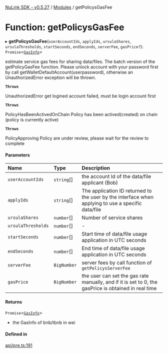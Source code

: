[NuLink SDK - v0.5.27](../README.md) / [Modules](../modules.md) / getPolicysGasFee

# Function: getPolicysGasFee

▸ **getPolicysGasFee**(`userAccountIds`, `applyIds`, `ursulaShares`, `ursulaThresholds`, `startSeconds`, `endSeconds`, `serverFee`, `gasPrice?`): `Promise`<[`GasInfo`](../types/GasInfo.md)\>

estimate service gas fees for sharing data/files. The batch version of the getPolicyGasFee function.
Please unlock account with your password first by call getWalletDefaultAccount(userpassword), otherwise an UnauthorizedError exception will be thrown.

**`Throws`**

UnauthorizedError get logined account failed, must be login account first

**`Throws`**

PolicyHasBeenActivedOnChain Policy has been actived(created) on chain (policy is currently active)

**`Throws`**

PolicyApproving Policy are under review, please wait for the review to complete

#### Parameters

| Name | Type | Description |
| :------ | :------ | :------ |
| `userAccountIds` | `string`[] | the account Id of the data/file applicant (Bob) |
| `applyIds` | `string`[] | The application ID returned to the user by the interface when applying to use a specific data/file |
| `ursulaShares` | `number`[] | Number of service shares |
| `ursulaThresholds` | `number`[] | - |
| `startSeconds` | `number`[] | Start time of data/file usage application in UTC seconds |
| `endSeconds` | `number`[] | End time of data/file usage application in UTC seconds |
| `serverFee` | `BigNumber` | server fees by call function of `getPolicysServerFee` |
| `gasPrice` | `BigNumber` | the user can set the gas rate manually, and if it is set to 0, the gasPrice is obtained in real time |

#### Returns

`Promise`<[`GasInfo`](../types/GasInfo.md)\>

- the GasInfo of bnb/tbnb in wei

#### Defined in

[api/pre.ts:191](https://github.com/NuLink-network/nulink-sdk/blob/caaf0a6/src/api/pre.ts#L191)
